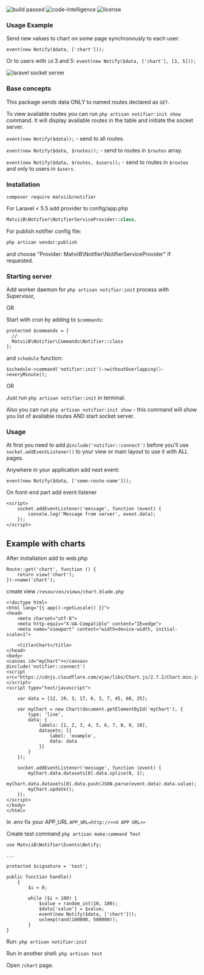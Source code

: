 <p>
  <img src="https://scrutinizer-ci.com/g/MatviiB/notifier/badges/build.png?b=master" alt="build passed">
  <img src="https://scrutinizer-ci.com/g/MatviiB/notifier/badges/code-intelligence.svg?b=master" alt="code-intelligence">
  <img src="https://poser.pugx.org/matviib/notifier/license" alt="license">
</p>

### Usage Example
Send new values to chart on some page synchronously to each user:

`event(new Notify($data, ['chart']));`

Or to users with `id` 3 and 5: `event(new Notify($data, ['chart'], [3, 5]));`

![laravel socket server](https://gitlab.com/MatviiB/assets/raw/master/ezgif.com-video-to-gif.gif)

### Base concepts
This package sends data ONLY to named routes declared as `GET`.

To view available routes you can run `php artisan notifier:init show` command. It will display available routes in the table and initiate the socket server.

`event(new Notify($data));` - send to all routes.

`event(new Notify($data, $routes));` - send to routes in `$routes` array.

`event(new Notify($data, $routes, $users));` - send to routes in `$routes` and only to users in `$users`.

### Installation

```
composer require matviib/notifier
```

For Laravel < 5.5 add provider to config/app.php
```php
MatviiB\Notifier\NotifierServiceProvider::class,
```

For publish notifier config file:
```sh
php artisan vendor:publish
```
and choose "Provider: MatviiB\Notifier\NotifierServiceProvider" if requested.

### Starting server

Add worker daemon for ```php artisan notifier:init``` process with Supervisor,

OR

Start with cron by adding to `$commands`:
```
protected $commands = [
  //
  MatviiB\Notifier\Commands\Notifier::class
];
```

and `schedule` function:

```$schedule->command('notifier:init')->withoutOverlapping()->everyMinute();```

OR

Just run ```php artisan notifier:init``` in terminal. 

Also you can run `php artisan notifier:init show` - this command will show you list of available routes AND start socket server.

### Usage

At first you need to add `@include('notifier::connect')` before you'll use `socket.addEventListener()` to your view or main layout to use it with ALL pages.

Anywhere in your application add next event:

`event(new Notify($data, ['some-route-name']));`

On front-end part add event listener
```
<script>
    socket.addEventListener('message', function (event) {
        console.log('Message from server', event.data);
    });
</script>
```

## Example with charts

After installation add to web.php
```
Route::get('chart', function () {
    return view('chart');
})->name('chart');
```
create view `/resources/views/chart.blade.php`

```
<!doctype html>
<html lang="{{ app()->getLocale() }}">
<head>
    <meta charset="utf-8">
    <meta http-equiv="X-UA-Compatible" content="IE=edge">
    <meta name="viewport" content="width=device-width, initial-scale=1">

    <title>Chart</title>
</head>
<body>
<canvas id="myChart"></canvas>
@include('notifier::connect')
<script src="https://cdnjs.cloudflare.com/ajax/libs/Chart.js/2.7.2/Chart.min.js"></script>
<script type="text/javascript">

    var data = [12, 19, 3, 17, 6, 3, 7, 45, 60, 25];

    var myChart = new Chart(document.getElementById('myChart'), {
        type: 'line',
        data: {
            labels: [1, 2, 3, 4, 5, 6, 7, 8, 9, 10],
            datasets: [{
                label: 'example',
                data: data
            }]
        }
    });

    socket.addEventListener('message', function (event) {
        myChart.data.datasets[0].data.splice(0, 1);
        myChart.data.datasets[0].data.push(JSON.parse(event.data).data.value);
        myChart.update();
    });
</script>
</body>
</html>
```
In .env fix your APP_URL `APP_URL=http://<<U APP URL>>`

Create test command `php artisan make:command Test`
```
use MatviiB\Notifier\Events\Notify; 

...

protected $signature = 'test';

public function handle()
    {
        $i = 0;

        while ($i < 100) {
            $value = random_int(10, 100);
            $data['value'] = $value;
            event(new Notify($data, ['chart']));
            usleep(rand(100000, 500000));
        }
}
```
Run: `php artisan notifier:init`

Run in another shell:  `php artisan test`

Open `/chart` page.
